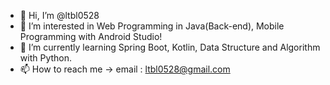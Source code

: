 - 👋 Hi, I’m @ltbl0528
- 👀 I’m interested in Web Programming in Java(Back-end), Mobile Programming with Android Studio!
- 🌱 I’m currently learning Spring Boot, Kotlin, Data Structure and Algorithm with Python.
- 📫 How to reach me -> email : ltbl0528@gmail.com

<!---
ltbl0528/ltbl0528 is a ✨ special ✨ repository because its `README.md` (this file) appears on your GitHub profile.
You can click the Preview link to take a look at your changes.
--->
